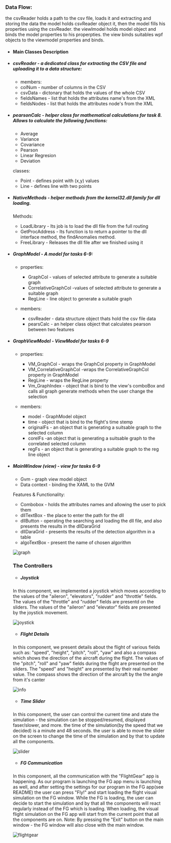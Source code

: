 ### Data Flow:
the csvReader holds a path to the csv file, loads it and  extracting and storing the data 
the model holds csvReader object it, then the model fills his properties using the csvReader.
the viewlmodel holds model object and binds the model properties to his properpties.
the view binds suitables wpf objects to the viewmodel properties and binds.

- #### Main Classes Description

 - ##### csvReader - a dedicated class for extracting the CSV file and uploading it to a data structure:
   - members: 
   - colNum - number of columns in the CSV
   - csvData - dictonary that holds the values of the whole CSV
   - fieldsNames - list that holds the attributes name's from the XML
   - fieldsNodes - list that holds the attributes node's from the XML

  - ##### pearsonCalc - helper class for mathematical calculations for task 8. Allows to calculate the following functions:
     - Average
     - Variance
     - Covariance
     - Pearson
     - Linear Regresion
     - Deviation

    classes:
      - Point - defines point with (x,y) values
      - Line - defines line with two points

  - ##### NativeMethods - helper methods from the kernel32.dll family for dll loading.
    Methods:
     - LoadLibrary - Its job is to load the dll file from the full routing
     - GetProcAddress - Its function is to return a pointer to the dll interface method, the findAnomalies method.
     - FreeLibrary - Releases the dll file after we finished using it

  - ##### GraphModel - A model for tasks 6-9:
    - properties: 
      - GraphCol - values of selected attribute to generate a suitable graph
      - CorrelativeGraphCol -values of selected attribute to generate a suitable graph
      - RegLine - line object to generate a suitable graph

    -  members:
       - csvReader - data structure object thats hold the csv file data
        - pearsCalc - an helper class object that calculates pearson between two features

  - ##### GraphViewModel - ViewModel for tasks 6-9
    - properties: 
        - VM_GraphCol - wraps the GraphCol property in GraphModel
        - VM_CorrelativeGraphCol -wraps the CorrelativeGraphCol property  in GraphModel
       - RegLine - wraps the RegLine property
       - Vm_GraphIndex - object that is bind to the view's comboBox and calls all graph generate methods when the user change the selection

    - members:
       - model - GraphModel object 
       - time - object that is bind to the flight's time stemp
       - originalFs - an object that is generating a suitsable graph to the selected column
       - corelFs -an object that is generating a suitsable graph to the correlated selected column
       - regFs - an object that is generating a suitable graph to the reg line object

  - ##### MainWindow (view) - view for tasks 6-9
     - Gvm - graph view model object
     - Data context - binding the XAML to the GVM

     Features & Functionality:
     - Combobox - holds the attributes names and allowing the user to pick them
     - dllTextBox - the place to enter the path for the dll
     - dllButton - operating the searching and loading the dll file, and also presents the results in the dllDaraGrid
     - dllDaraGrid - presents the results of the detection algorithm in a table
     - algoTextBox - present the name of chosen algorithm

     ![graph](https://user-images.githubusercontent.com/72969386/114574651-1b24a500-9c82-11eb-8e1d-d00be64c2396.png)

    ### The Controllers
    - ##### Joystick
    In this component, we implemented a joystick which moves according to the values of the "aileron", "elevators", "rudder" and "throttle" fields.
    The values of the "throttle" and "rudder" fields are presentd on the sliders.
    The values of the "aileron" and "elevator" fields are presented by the joystick movement.
    
    ![joystick](https://user-images.githubusercontent.com/72969386/114574264-c719c080-9c81-11eb-881f-023efff7e4e6.png)

    - ##### Flight Details
    In this component, we present details about the flight of various fields such as: "speed", "height", "pitch", "roll", "yaw" and also a compass which shows the direction of the aircraft during the flight.
    The values of the "pitch", "roll" and "yaw" fields during the flight are presented on the sliders.
    The "speed" and "height" are presented by their real number value.
    The compass shows the direction of the aircraft by the the angle from it's canter

    ![info](https://user-images.githubusercontent.com/72969386/114574477-f4666e80-9c81-11eb-8a7c-1ca5a1bb7bcc.png)

    - ##### Time Slider
    In this component, the user can control the current time and state the simulation - the simulation can be stopped/resumed, displayed faser/slower, and more.
    the time of the simulation(by the speed that we decided) is a minute and 48 seconds. the user is able to move the slider on the screen to change the time of the simulation and by that to update all the components.
    
    ![slider](https://user-images.githubusercontent.com/72969386/114574587-0cd68900-9c82-11eb-8100-8655e650affe.png)

    - ##### FG Communication
    In this component, all the communication with the "FlightGear" app is happening. As our program is launching the FG app menu is launching as well, and after setting the settings for our program in the FG app(see README) the user can press "Fly!" and start loading the flight visual simulation on the FG window.
    While the FG is loading, the user can decide to start the simulation and by that all the components will react regularly instead of the FG which is loading. When loading, the visual flight simulation on the FG app will start from the current point that all the components are on.
    Note: By pressing the "Exit" button on the main window - the FG window will also close with the main window.
    
    ![flightgear](https://user-images.githubusercontent.com/72969386/114574623-13fd9700-9c82-11eb-81ca-4381ad88b40e.png)
